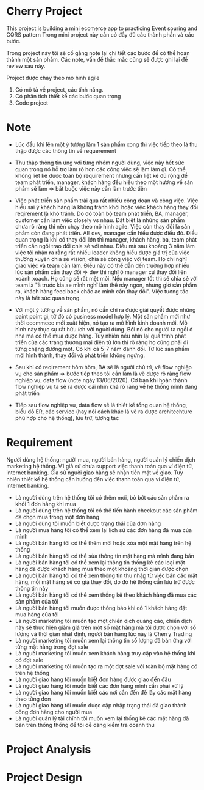 # Cherry Project
This project is building a mini ecomerce app to practicing Event souring and CQRS pattern
Trong mini project này cần có đầy đủ các thành phần và các bước.

Trong project này tôi sẽ cố gắng note lại chi tiết các bước để có thể hoàn thành một sản phẩm. Các note, vấn đề thắc mắc cũng sẽ được ghi lại để review sau này.

Project được chạy theo mô hình agile

1. Có mô tả về project, các tính năng.
2. Có phân tích thiết kế các bước quan trọng
3. Code project

# Note
- Lúc đầu khi lên một ý tưởng làm 1 sản phẩm xong thì việc tiếp theo là thu thập được các thông tin về requerement

- Thu thập thông tin ứng với từng nhóm người dùng, việc này hết sức quan trọng nó hỗ trợ làm rõ hơn các công việc sẽ làm làm gì. Có thể không liệt kê được toàn bộ requirement nhưng cần liệt kê đủ rộng để team phát triển, manager, khách hàng đều hiểu theo một hướng về sản phẩm sẽ làm => bắt buộc việc này cần làm trước tiên

- Việc phát triển sản phẩm trải qua rất nhiều công đoạn và công việc. Việc hiểu sai ý khách hàng là không tránh khỏi hoặc việc khách hàng thay đổi reqirement là khó tránh. Do đó toàn bộ team phát triển, BA, manager, customer cần làm việc closely vs nhau. Đặt biệt là những sản phẩm chưa rõ ràng thì nên chạy theo mô hình agile. Việc còn thay đổi là sản phẩm còn đang phát triển. AE dev, manager cần hiểu được điều đó. Điều quan trọng là khi có thay đổi lớn thì manager, khách hàng, ba, team phát triển cần ngồi trao đổi chia sẻ với nhau. Điều mà sau khoảng 3 năm làm việc tôi nhận ra rằng rất nhiều leader không hiểu được giá trị của việc thường xuyên chia sẻ vision, chia sẻ công việc với team. Họ chỉ nghĩ giao việc và team cần làm. Điều này có thể dẫn đến trường hợp nhiều lúc sản phẩm cần thay đổi => dev thì nghĩ ô manager cứ thay đổi liên xoành xoạch. Họ cũng sẽ rất mệt mỏi. Nếu manager tốt thì sẽ chia sẻ với team là "à trước kia ae mình nghĩ làm thế này ngon, nhưng giờ sản phẩm ra, khách hàng feed back chắc ae mình cần thay đổi". Việc tương tác này là hết sức quan trọng.

- Với một ý tưởng về sản phẩm, nó cần chỉ ra được giải quyết được những paint point gì, từ đó có business model hợp lý. Một sản phẩm mới như thời ecommece mới xuất hiện, nó tạo ra mô hình kinh doanh mới. Mô hình này thực sự rất hữu ích với người dùng. Bởi nó cho người ta ngồi ở nhà mà có thể mua được hàng. Tuy nhiên nếu nhìn lại quá trình phát triển của các trang thương mại điện tử lớn thì rõ ràng họ cũng phải đi từng chặng đường một. Có khi cả 5-7 năm đánh đổi. Từ lúc sản phẩm mới hình thành, thay đổi và phát triển không ngừng.

- Sau khi có reqirement hòm hòm, BA sẽ là người chủ trì, vẽ flow nghiệp vụ cho sản phẩm => bước tiếp theo tôi cần làm là vẽ được rõ ràng flow nghiệp vụ, data flow (note ngày 13/06/2020). Cơ bản khi hoàn thành flow nghiệp vụ ta sẽ ra được cái nhìn khá rõ ràng về hệ thống mình đang phát triển

- Tiếp sau flow nghiệp vụ, data flow sẽ là thiết kế tổng quan hệ thống, biểu đồ ER, các service (hay nói cách khác là vẽ ra được architechture phù hợp cho hệ thống), lưu trữ, tương tác
# Requirement
Người dùng hệ thống: người mua, người bán hàng, người quản lý chiến dịch marketing hệ thống.
V1 giả sử chưa support việc thanh toán qua ví điện tử, internet banking. Gỉa sử người giao hàng sẽ nhận tiền mặt về giao. Tuy nhiên thiết kế hệ thống cần hướng đến việc thanh toán qua ví điện tử, internet banking.

- Là người dùng trên hệ thống tôi có thêm mới, bỏ bớt các sản phẩm ra khỏi 1 đơn hàng khi mua
- Là người dùng trên hệ thống tôi có thể tiến hành checkout các sản phẩm đã chọn mua trong một đơn hàng
- Là người dùng tôi muốn biết được trạng thái của đơn hàng
- Là người mua hàng tôi có thể xem lại lịch sử các đơn hàng đã mua của mình
- Là người bán hàng tôi có thể thêm mới hoặc xóa một mặt hàng trên hệ thống
- Là người bán hàng tôi có thể sửa thông tin mặt hàng mà mình đang bán
- Là người bán hàng tôi có thể xem lại thông tin thống kê các loại mặt hàng đã được khách hàng mua theo một khoảng thời gian được chọn
- Là người bán hàng tôi có thể xem thông tin thu nhập từ việc bán các mặt hàng, mỗi mặt hàng sẽ có giá thay đổi, do đó hệ thống cần lưu trữ được thông tin này
- Là người bán hàng tôi có thể xem thống kê theo khách hàng đã mua các sản phẩm của tôi
- Là người bán hàng tôi muốn được thông báo khi có 1 khách hàng đặt mua hàng của tôi
- Là người marketing tôi muốn tạo một chiến dịch quảng cáo, chiến dịch này sẽ thực hiện giảm giá trên một số mặt hàng mà tôi được chọn với số lượng và thời gian nhát định, người bán hàng lúc này là Cherry Trading
- Là người marketing tôi muốn xem lại thông tin số lượng đã bán ứng với từng mặt hàng trong đợt sale
- Là người marketing tôi muốn xem khách hàng truy cập vào hệ thống khi có đợt sale
- Là người marketing tôi muốn tạo ra một đợt sale với toàn bộ mặt hàng có trên hệ thống
- Là người giao hàng tôi muốn biết đơn hàng được giao đến đâu
- Là người giao hàng tôi muốn biết các đơn hàng mình cần phải xử lý
- Là người giao hàng tôi muốn biết các nơi cần đến để lấy các mặt hàng theo từng đơn
- Là người giao hàng tôi muốn được cập nhập trạng thái đã giao thành công đơn hàng cho người mua
- Là người quản lý tài chính tôi muốn xem lại thống kê các mặt hàng đã bán trên thống thống để tôi dễ dàng kiểm tra doanh thu
# Project Analysis

# Project Design
